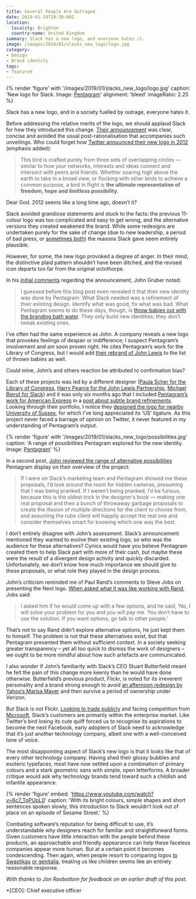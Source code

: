 ```yaml
---
title: Several People Are Outraged
date: 2019-01-19T18:30:00Z
location:
  locality: Brighton
  country-name: United Kingdom
summary: Slack has a new logo, and everyone hates it.
image: /images/2019/01/slacks_new_logo/logo.jpg
category:
- Design
- Brand identity
tags:
- featured
---
```

{% render 'figure' with '/images/2019/01/slacks_new_logo/logo.jpg'
  caption: 'New logo for Slack. Image: [Pentagram](https://www.pentagram.com/work/slack/story)'
  alignment: 'bleed'
  imageRatio: 2.25
%}

Slack has a new logo, and in a society fuelled by outrage, everyone hates it.

Before addressing the relative merits of the logo, we should applaud Slack for how they introduced this change. [Their announcement][1] was clear, concise and avoided the usual post-rationalisation that accompanies such unveilings. Who could forget how [Twitter announced their new logo in 2012][2] (emphasis added):

> This bird is crafted purely from three sets of overlapping circles — similar to how your networks, interests and ideas connect and intersect with peers and friends. Whether soaring high above the earth to take in a broad view, or flocking with other birds to achieve a common purpose, a bird in flight is **the ultimate representation of freedom, hope and limitless possibility**.

Dear God. 2012 seems like a long time ago, doesn’t it?

Slack avoided grandiose statements and stuck to the facts: the previous 11-colour logo was too complicated and easy to get wrong, and the alternative versions they created weakened the brand. While some redesigns are undertaken purely for the sake of change (due to new leadership, a period of bad press, or [sometimes both][3]) the reasons Slack gave seem entirely plausible.

However, for some, the new logo provoked a degree of anger. In their mind, the distinctive plaid pattern shouldn’t have been ditched, and the revised icon departs too far from the original octothorpe.

In his [initial comments][4] regarding the announcement, John Gruber noted:

> I guessed before this blog post even revealed it that their new identity was done by Pentagram. What Slack needed was a refinement of their existing design. Identify what was good, fix what was bad. What Pentagram seems to do these days, though, is [throw babies out with the branding bath water][5]. They only build new identities; they don’t tweak existing ones.

I’ve often had the same experience as John. A company reveals a new logo that provokes feelings of despair or indifference; I suspect Pentagram’s involvement and am soon proven right. He cites Pentagram’s work for the Library of Congress, but I would add [their rebrand of John Lewis][6] to the list of thrown babies as well.

Could mine, John’s and others reaction be attributed to confirmation bias?

Each of these projects was led by a different designer ([Paula Scher for the Library of Congress][7], [Harry Pearce for the John Lewis Partnership][8], [Michael Bierut for Slack][9]) and it was only six months ago that I included [Pentagram’s work for American Express][10] in a [post about subtle brand refinements][11]. Looking through their portfolio, I notice they [designed the logo for nearby University of Sussex][12], for which I've long appreciated its ‘US’ ligature. As this project never faced a barrage of opinion on Twitter, it never featured in my understanding of Pentagram’s output.

{% render 'figure' with '/images/2019/01/slacks_new_logo/possibilities.jpg'
  caption: 'A range of possibilities Pentagram explored for the new identity. Image: [Pentagram](https://www.pentagram.com/work/slack/story)'
%}

In a second post, [John reviewed the range of alternative possibilities][13] Pentagram display on their overview of the project:

> If I were on Slack’s marketing team and Pentagram showed me these proposals, I’d look around the room for hidden cameras, presuming that I was being pranked. If I weren’t being pranked, I’d be furious, because this is the oldest trick in the designer’s book — making one real proposal and then a bunch of throwaway garbage proposals to create the illusion of multiple directions for the client to choose from, and assuming the rube client will happily accept the real one and consider themselves smart for knowing which one was the best.

I don’t entirely disagree with John’s assessment. Slack’s announcement mentioned they wanted to evolve their existing logo, so who was the audience for these alternatives? Cynics would have you believe Pentagram created them to help Slack part with more of their cash, but maybe these were the result of a divergent design activity and quickly discarded. Unfortunately, we don’t know how much importance we should give to these proposals, or what role they played in the design process.

John’s criticism reminded me of Paul Rand’s comments to Steve Jobs on presenting the Next logo. [When asked what it was like working with Rand][14], Jobs said:

> I asked him if he would come up with a few options, and he said, ‘No, I will solve your problem for you and you will pay me. You don’t have to use the solution. If you want options, go talk to other people.’

That’s not to say Rand didn’t explore alternative options, he just kept them to himself. The problem is not that these alternatives exist, but that Pentagram presented them without sufficient context. In a society seeking greater transparency – yet all too quick to dismiss the work of designers – we ought to be more mindful about how such artefacts are communicated.

I also wonder if John’s familiarity with Slack’s CEO Stuart Butterfield meant he felt the pain of this change more keenly than he would have done otherwise. Butterfield’s previous product, Flickr, is noted for its irreverent personality and a brand strong enough to avoid [an afternoon redesign by Yahoo’s Marisa Mayer][15] and then survive a period of ownership under Verizon.

But Slack is not Flickr. [Looking to trade publicly][16] and facing competition from [Microsoft][17], Slack’s customers are primarily within the enterprise market. Like Twitter’s bird losing its cute quiff forced us to recognise its aspirations to become the next Facebook, early adopters of Slack need to acknowledge that it’s just another technology company, albeit one with a well-conceived tone of voice.

The most disappointing aspect of Slack’s new logo is that it looks like that of every other technology company. Having shed their glossy bubbles and esoteric typefaces, most have now settled upon a combination of primary colours and a stark geometric sans with simple, open letterforms. A broader critique would ask why technology brands tend toward such a childish and infantile appearance.

{% render 'figure'
  embed: 'https://www.youtube.com/watch?v=6c7_TpPUpL0'
  caption: 'With its bright colours, simple shapes and short sentences spoken slowly, this introduction to Slack wouldn’t look out of place on an episode of Sesame Street.'
%}

Combating software’s reputation for being difficult to use, it’s understandable why designers reach for familiar and straightforward forms. Given customers have little interaction with the people behind these products, an approachable and friendly appearance can help these faceless companies appear more human. But at a certain point it becomes condescending. Then again, when people resort to comparing logos [to Swastikas][18] [or genitalia][19], treating us like children seems like an entirely reasonable response.

*With thanks to Jon Roobottom for feedback on an earlier draft of this post.*

[1]: https://slackhq.com/say-hello-new-logo
[2]: https://blog.twitter.com/official/en_us/a/2012/taking-flight-twitterbird.html
[3]: https://www.underconsideration.com/brandnew/archives/new_logo_and_identity_for_uber_by_wolff_olins_and_in_house.php
[4]: https://daringfireball.net/linked/2019/01/16/slack-bland-new-logo
[5]: https://daringfireball.net/linked/2018/08/24/pentagram-library-of-congress
[6]: /2018/09/john_lewis_partnership_rebrand
[7]: https://www.pentagram.com/work/library-of-congress/story
[8]: https://www.pentagram.com/work/the-john-lewis-partnership/story
[9]: https://www.pentagram.com/work/slack/story
[10]: https://www.pentagram.com/work/american-express-1/story
[11]: /2018/07/brands_renewed
[12]: https://www.pentagram.com/work/university-of-sussex/story
[13]: https://daringfireball.net/2019/01/pentagram_slack_range_of_possibilities
[14]: https://www.logodesignlove.com/next-logo-paul-rand
[15]: https://marissamayr.tumblr.com/post/60336044815/geeking-out-on-the-logo
[16]: https://techcrunch.com/2018/12/07/report-slack-is-prepping-an-ipo-for-next-year-with-goldman-sachs-as-its-lead-underwriter/
[17]: https://products.office.com/en-us/microsoft-teams/group-chat-software
[18]: https://twitter.com/search?q=slack%20swastika
[19]: https://twitter.com/search?q=airbnb%20genitals

*[CEO]: Chief executive officer
